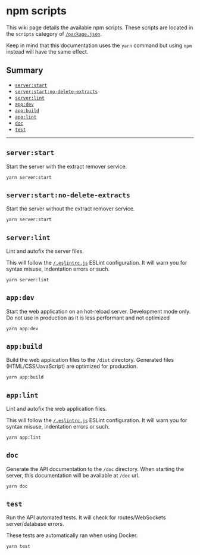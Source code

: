 # npm scripts

This wiki page details the available npm scripts. These scripts are located in the `scripts` category of [`/package.json`](../package.json).

Keep in mind that this documentation uses the `yarn` command but using `npm` instead will have the same effect.

## Summary

 - [`server:start`](#serverstart)
 - [`server:start:no-delete-extracts`](#serverstartno-delete-extracts)
 - [`server:lint`](#serverlint)
 - [`app:dev`](#appdev)
 - [`app:build`](#appbuild)
 - [`app:lint`](#applint)
 - [`doc`](#doc)
 - [`test`](#test)

---

## `server:start`
Start the server with the extract remover service.
```sh
yarn server:start
```

## `server:start:no-delete-extracts`
Start the server without the extract remover service.
```sh
yarn server:start
```

## `server:lint`
Lint and autofix the server files.

This will follow the [`/.eslintrc.js`](../.eslintrc.js) ESLint configuration. It will warn you for syntax misuse, indentation errors or such.
```sh
yarn server:lint
```

## `app:dev`
Start the web application on an hot-reload server. Development mode only. Do not use in production as it is less performant and not optimized
```sh
yarn app:dev
```

## `app:build`
Build the web application files to the `/dist` directory. Generated files (HTML/CSS/JavaScript) are optimized for production.
```sh
yarn app:build
```

## `app:lint`
Lint and autofix the web application files.

This will follow the [`/.eslintrc.js`](../.eslintrc.js) ESLint configuration. It will warn you for syntax misuse, indentation errors or such.
```sh
yarn app:lint
```

## `doc`
Generate the API documentation to the `/doc` directory. When starting the server, this documentation will be available at `/doc` url.
```sh
yarn doc
```

## `test`
Run the API automated tests. It will check for routes/WebSockets server/database errors.

These tests are automatically ran when using Docker.
```sh
yarn test
```
